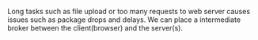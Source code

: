 Long tasks such as file upload or too many requests to web server causes issues such as package drops and delays.
We can place a intermediate broker between the client(browser) and the server(s).  


